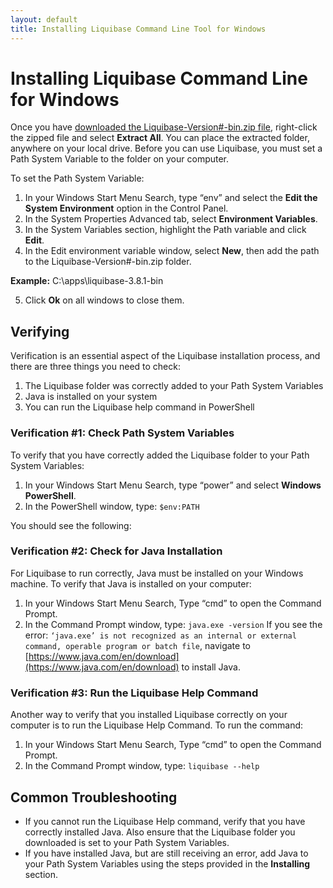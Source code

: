 ```yaml
---
layout: default
title: Installing Liquibase Command Line Tool for Windows
---
```


# Installing Liquibase Command Line for Windows #

Once you have [downloaded the Liquibase-Version#-bin.zip file](https://www.download.liquiase.org/download), right-click the zipped file and select **Extract All**. You can place the extracted folder, anywhere on your local drive. Before you can use Liquibase, you must set a Path System Variable to the folder on your computer.

To set the Path System Variable:
1. In your Windows Start Menu Search, type “env” and select the **Edit the System Environment** option in the Control Panel.
2. In the System Properties Advanced tab, select **Environment Variables**.
3. In the System Variables section, highlight the Path variable and click **Edit**.
4. In the Edit environment variable window, select **New**, then add the path to the Liquibase-Version#-bin.zip folder.

  **Example:** C:\apps\liquibase-3.8.1-bin

5. Click **Ok** on all windows to close them.

## Verifying ##

Verification is an essential aspect of the Liquibase installation process, and there are three things you need to check:
1. The Liquibase folder was correctly added to your Path System Variables
2. Java is installed on your system
3. You can run the Liquibase help command in PowerShell

### Verification #1: Check Path System Variables ###

To verify that you have correctly added the Liquibase folder to your Path System Variables:
1.	In your Windows Start Menu Search, type “power” and select **Windows PowerShell**.
2.	In the PowerShell window, type: `$env:PATH`

You should see the following:


### Verification #2: Check for Java Installation ###

For Liquibase to run correctly, Java must be installed on your Windows machine. To verify that Java is installed on your computer:
1.	In your Windows Start Menu Search, Type “cmd” to open the Command Prompt.
2.	In the Command Prompt window, type: `java.exe -version`
If you see the error: `‘java.exe’ is not recognized as an internal or external command, operable program or batch file`, navigate to [https://www.java.com/en/download](https://www.java.com/en/download) to install Java.

### Verification #3: Run the Liquibase Help Command ###

Another way to verify that you installed Liquibase correctly on your computer is to run the Liquibase Help Command. To run the command:
1.	In your Windows Start Menu Search, Type “cmd” to open the Command Prompt.
2.	In the Command Prompt window, type: `liquibase --help`

## Common Troubleshooting ##

- If you cannot run the Liquibase Help command, verify that you have correctly installed Java. Also ensure that the Liquibase folder you downloaded is set to your Path System Variables.
- If you have installed Java, but are still receiving an error, add Java to your Path System Variables using the steps provided in the **Installing** section.

